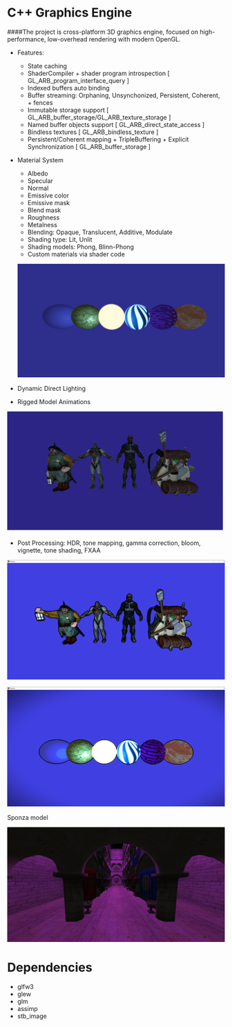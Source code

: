 # C++ Graphics Engine

####The project is cross-platform 3D graphics engine, focused on high-performance, low-overhead rendering with modern OpenGL.

- Features:
    - State caching
    - ShaderCompiler + shader program introspection [ GL_ARB_program_interface_query ]
    - Indexed buffers auto binding
    - Buffer streaming: Orphaning, Unsynchonized, Persistent, Coherent, + fences
    - Immutable storage support [ GL_ARB_buffer_storage/GL_ARB_texture_storage ]
    - Named buffer objects support [  GL_ARB_direct_state_access ]
    - Bindless textures [ GL_ARB_bindless_texture ]
    - Persistent/Coherent mapping + TripleBuffering + Explicit Synchronization [ GL_ARB_buffer_storage ]

- Material System
  - Albedo
  - Specular
  - Normal
  - Emissive color
  - Emissive mask
  - Blend mask
  - Roughness
  - Metalness
  + Blending: Opaque, Translucent, Additive, Modulate
  + Shading type: Lit, Unlit
  + Shading models: Phong, Blinn-Phong
  + Custom materials via shader code
  
  ![](screenshots/materials.png)
  
- Dynamic Direct Lighting
- Rigged Model Animations

![me](screenshots/model_loader.gif)

- Post Processing: HDR, tone mapping, gamma correction, bloom, vignette, tone shading, FXAA

![](screenshots/tone_shading.png)

![](screenshots/tone_shading2.png)

Sponza model

![](screenshots/sponza.png)

# Dependencies
- glfw3
- glew
- glm
- assimp
- stb_image


    
    